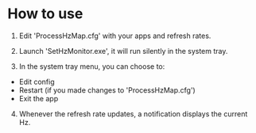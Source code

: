 # How to use

1. Edit 'ProcessHzMap.cfg' with your apps and refresh rates.

2. Launch 'SetHzMonitor.exe', it will run silently in the system tray.

3. In the system tray menu, you can choose to:
- Edit config
- Restart (if you made changes to 'ProcessHzMap.cfg')
- Exit the app

4. Whenever the refresh rate updates, a notification displays the current Hz.
